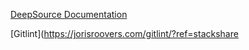 [DeepSource Documentation](https://deepsource.io/docs/)

[Gitlint](https://jorisroovers.com/gitlint/?ref=stackshare
